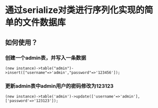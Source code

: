 # 通过serialize对类进行序列化实现的简单的文件数据库


## 如何使用？

### 创建一个admin表，并写入一条数据
```
(new instance)->table("admin")->insert(["username"=>'admin',"password"=>'123456']);
```

### 更新admin表中admin用户的密码修改为123123
```
(new instance)->table('admin')->update(['username'=>'admin'],['password'=>'123123']);
```

### 
